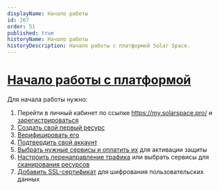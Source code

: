 ```yaml
---
displayName: Начало работы
id: 267
order: 51
published: true
historyName: Начало работы
historyDescription: Начало работы с платформой Solar Space. 
---
```


# [Начало работы с платформой](platform-launch)

Для начала работы нужно:

1. Перейти в личный кабинет по ссылке https://my.solarspace.pro/ и [зарегистрироваться]([242])
2. [Создать свой первый ресурс]([205])
3. [Верифицировать его]([206])
4. [Подтвердить свой аккаунт]([243])
5. [Выбрать нужные сервисы и оплатить их]([208]) для активации защиты
6. [Настроить перенаправление трафика]([266]) или выбрать сервисы для [сканирования ресурсов]([219])
7. [Добавить SSL-сертификат]([269]) для шифрования пользовательских данных
